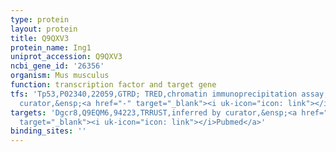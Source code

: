 ```yaml
---
type: protein
layout: protein
title: Q9QXV3
protein_name: Ing1
uniprot_accession: Q9QXV3
ncbi_gene_id: '26356'
organism: Mus musculus
function: transcription factor and target gene
tfs: 'Tp53,P02340,22059,GTRD; TRED,chromatin immunoprecipitation assay; inferred by
  curator,&ensp;<a href="-" target="_blank"><i uk-icon="icon: link"></i>Pubmed</a>'
targets: 'Dgcr8,Q9EQM6,94223,TRRUST,inferred by curator,&ensp;<a href="https://www.ncbi.nlm.nih.gov/pubmed/?term=20179197%5Buid%5D"
  target="_blank"><i uk-icon="icon: link"></i>Pubmed</a>'
binding_sites: ''
---
```

